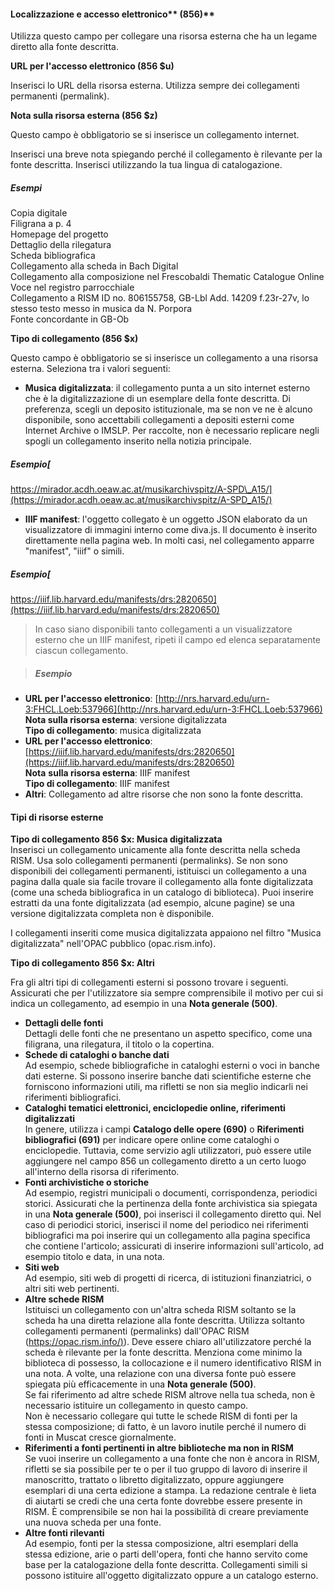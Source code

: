 #### Localizzazione e accesso elettronico** (856)**  

Utilizza questo campo per collegare una risorsa esterna che ha un legame diretto alla fonte descritta.   


**URL per l'accesso elettronico (856 $u)**

Inserisci lo URL della risorsa esterna. Utilizza sempre dei collegamenti permanenti (permalink).



**Nota sulla risorsa esterna (856 $z)**

Questo campo è obbligatorio se si inserisce un collegamento internet.

Inserisci una breve nota spiegando perché il collegamento è rilevante per la fonte descritta. Inserisci utilizzando la tua lingua di catalogazione.

##### Esempi  
Copia digitale  
Filigrana a p. 4  
Homepage del progetto  
Dettaglio della rilegatura  
Scheda bibliografica  
Collegamento alla scheda in Bach Digital  
Collegamento alla composizione nel Frescobaldi Thematic Catalogue Online  
Voce nel registro parrocchiale  
Collegamento a RISM ID no. 806155758, GB-Lbl Add. 14209 f.23r-27v, lo stesso testo messo in musica da N. Porpora  
Fonte concordante in GB-Ob

**Tipo di collegamento (856 $x)**

Questo campo è obbligatorio se si inserisce un collegamento a una risorsa esterna. Seleziona tra i valori seguenti:

- **Musica digitalizzata**: il collegamento punta a un sito internet esterno che è la digitalizzazione di un esemplare della fonte descritta. Di preferenza, scegli un deposito istituzionale, ma se non ve ne è alcuno disponibile, sono accettabili collegamenti a depositi esterni come Internet Archive o IMSLP. Per raccolte, non è necessario replicare negli spogli un collegamento inserito nella notizia principale.  
##### Esempio[  
https://mirador.acdh.oeaw.ac.at/musikarchivspitz/A-SPD\_A15/](https://mirador.acdh.oeaw.ac.at/musikarchivspitz/A-SPD_A15/)
- **IIIF manifest**: l'oggetto collegato è un oggetto JSON elaborato da un visualizzatore di immagini interno come diva.js. Il documento è inserito direttamente nella pagina web. In molti casi, nel collegamento apparre "manifest", "iiif" o simili.  
##### Esempio[  
https://iiif.lib.harvard.edu/manifests/drs:2820650](https://iiif.lib.harvard.edu/manifests/drs:2820650)

> In caso siano disponibili tanto collegamenti a un visualizzatore esterno che un IIIF manifest, ripeti il campo ed elenca separatamente ciascun collegamento.

> ##### Esempio

  - **URL per l'accesso elettronico**: [http://nrs.harvard.edu/urn-3:FHCL.Loeb:537966](http://nrs.harvard.edu/urn-3:FHCL.Loeb:537966)  
**Nota sulla risorsa esterna**: versione digitalizzata  
**Tipo di collegamento**: musica digitalizzata
  - **URL per l'accesso elettronico**: [https://iiif.lib.harvard.edu/manifests/drs:2820650](https://iiif.lib.harvard.edu/manifests/drs:2820650)  
**Nota**  **sulla risorsa esterna**: IIIF manifest  
**Tipo di collegamento**: IIIF manifest
- **Altri**: Collegamento ad altre risorse che non sono la fonte descritta.

#### Tipi di risorse esterne

**Tipo di collegamento 856 $x: Musica digitalizzata**  
Inserisci un collegamento unicamente alla fonte descritta nella scheda RISM. Usa solo collegamenti permanenti (permalinks). Se non sono disponibili dei collegamenti permanenti, istituisci un collegamento a una pagina dalla quale sia facile trovare il collegamento alla fonte digitalizzata (come una scheda bibliografica in un catalogo di biblioteca). Puoi inserire estratti da una fonte digitalizzata (ad esempio, alcune pagine) se una versione digitalizzata completa non è disponibile.

I collegamenti inseriti come musica digitalizzata appaiono nel filtro "Musica digitalizzata" nell'OPAC pubblico (opac.rism.info).

**Tipo di collegamento 856 $x: Altri**

Fra gli altri tipi di collegamenti esterni si possono trovare i seguenti. Assicurati che per l'utilizzatore sia sempre comprensibile il motivo per cui si indica un collegamento, ad esempio in una **Nota generale (500)**.

- **Dettagli delle fonti**  
Dettagli delle fonti che ne presentano un aspetto specifico, come una filigrana, una rilegatura, il titolo o la copertina.
- **Schede di cataloghi o banche dati**  
Ad esempio, schede bibliografiche in cataloghi esterni o voci in banche dati esterne. Si possono inserire banche dati scientifiche esterne che forniscono informazioni utili, ma rifletti se non sia meglio indicarli nei riferimenti bibliografici.
- **Cataloghi tematici elettronici, enciclopedie online, riferimenti digitalizzati**  
In genere, utilizza i campi **Catalogo delle opere (690)** o **Riferimenti bibliografici (691)** per indicare opere online come cataloghi o enciclopedie. Tuttavia, come servizio agli utilizzatori, può essere utile aggiungere nel campo 856 un collegamento diretto a un certo luogo all'interno della risorsa di riferimento.
- **Fonti archivistiche o storiche**   
Ad esempio, registri municipali o documenti, corrispondenza, periodici storici. Assicurati che la pertinenza della fonte archivistica sia spiegata in una **Nota generale (500)**, poi inserisci il collegamento diretto qui. Nel caso di periodici storici, inserisci il nome del periodico nei riferimenti bibliografici ma poi inserire qui un collegamento alla pagina specifica che contiene l'articolo; assicurati di inserire informazioni sull'articolo, ad esempio titolo e data, in una nota.
- **Siti web**  
Ad esempio, siti web di progetti di ricerca, di istituzioni finanziatrici, o altri siti web pertinenti.
- **Altre schede RISM**  
Istituisci un collegamento con un'altra scheda RISM soltanto se la scheda ha una diretta relazione alla fonte descritta. Utilizza soltanto collegamenti permanenti (permalinks) dall'OPAC RISM ([https://opac.rism.info/)](https://opac.rism.info/)). Deve essere chiaro all'utilizzatore perché la scheda è rilevante per la fonte descritta. Menziona come minimo la biblioteca di possesso, la collocazione e il numero identificativo RISM in una nota. A volte, una relazione con una diversa fonte può essere spiegata più efficacemente in una **Nota generale (500)**.  
Se fai riferimento ad altre schede RISM altrove nella tua scheda, non è necessario istituire un collegamento in questo campo.  
Non è necessario collegare qui tutte le schede RISM di fonti per la stessa composizione; di fatto, è un lavoro inutile perché il numero di fonti in Muscat cresce giornalmente.
- **Riferimenti a fonti pertinenti in altre biblioteche ma non in RISM**  
Se vuoi inserire un collegamento a una fonte che non è ancora in RISM, rifletti se sia possibile per te o per il tuo gruppo di lavoro di inserire il manoscritto, trattato o libretto digitalizzato, oppure aggiungere esemplari di una certa edizione a stampa. La redazione centrale è lieta di aiutarti se credi che una certa fonte dovrebbe essere presente in RISM. È comprensibile se non hai la possibilità di creare previamente una nuova scheda per una fonte.
- **Altre fonti rilevanti**  
Ad esempio, fonti per la stessa composizione, altri esemplari della stessa edizione, arie o parti dell'opera, fonti che hanno servito come base per la catalogazione della fonte descritta. Collegamenti simili si possono istituire all'oggetto digitalizzato oppure a un catalogo esterno.
